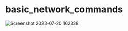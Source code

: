 # basic_network_commands

![Screenshot 2023-07-20 162338](https://github.com/giridharan-6701/basic_network_commands/assets/94190302/ed72ecd5-d845-49f3-9a22-e308cf802482)
